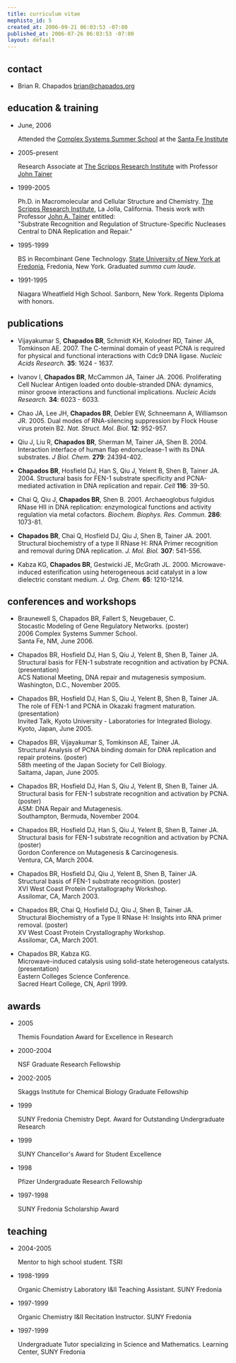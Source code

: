 ```yaml
--- 
title: curriculum vitae
mephisto_id: 5
created_at: 2006-09-21 06:03:53 -07:00
published_at: 2006-07-26 06:03:53 -07:00
layout: default
---
```

## contact ##

- Brian R. Chapados <brian@chapados.org>

## education & training ##

- June, 2006

  Attended the [Complex Systems Summer School][csss] at the [Santa Fe Institute][sfi]
  
[csss]: http://www.santafe.edu/events/workshops/index.php/CSSS_2006_Santa_Fe
[sfi]: http://www.santafe.edu
  
- 2005-present

  Research Associate at [The Scripps Research Institute][scripps] with Professor [John Tainer][jat]

[scripps]: http://www.scripps.edu/
[jat]: http://www.scripps.edu/~jat

- 1999-2005

  Ph.D. in Macromolecular and Cellular Structure and Chemistry.
  [The Scripps Research Institute][scripps], La Jolla, California.
  Thesis work with Professor [John A. Tainer][jat] entitled:  
  "Substrate Recognition and Regulation of Structure-Specific Nucleases Central to DNA Replication and Repair."

- 1995-1999

  BS in Recombinant Gene Technology.
  [State University of New York at Fredonia][fredonia], Fredonia, New York. Graduated *summa cum laude*.

[fredonia]: http://www.fredonia.edu

- 1991-1995

  Niagara Wheatfield High School. Sanborn, New York. Regents Diploma with honors.

## publications ##

- Vijayakumar S, **Chapados BR**, Schmidt KH, Kolodner RD, Tainer JA, Tomkinson AE. 2007.
  The C-terminal domain of yeast PCNA is required for physical and functional interactions with Cdc9 DNA ligase.
  _Nucleic Acids Research._ __35__: 1624 - 1637.

- Ivanov I, **Chapados BR**, McCammon JA, Tainer JA. 2006.
  Proliferating Cell Nuclear Antigen loaded onto double-stranded DNA: dynamics, minor groove interactions and functional implications.
  _Nucleic Acids Research._ __34__: 6023 - 6033.

- Chao JA, Lee JH, **Chapados BR**, Debler EW, Schneemann A, Williamson JR. 2005.
  Dual modes of RNA-silencing suppression by Flock House virus protein B2.
  _Nat. Struct. Mol. Biol._ __12__: 952-957.

- Qiu J, Liu R, **Chapados BR**, Sherman M, Tainer JA, Shen B. 2004.
  Interaction interface of human flap endonuclease-1 with its DNA substrates.
  _J Biol. Chem._ __279__: 24394-402.

- **Chapados BR**, Hosfield DJ, Han S, Qiu J, Yelent B, Shen B, Tainer JA. 2004.
  Structural basis for FEN-1 substrate specificity and PCNA-mediated activation in DNA replication and repair.
  _Cell_ __116__: 39-50.

- Chai Q, Qiu J, **Chapados BR**, Shen B. 2001.
  Archaeoglobus fulgidus RNase HII in DNA replication: enzymological functions and activity regulation via metal cofactors.
  _Biochem. Biophys. Res. Commun._ __286__: 1073-81.

- **Chapados BR**, Chai Q, Hosfield DJ, Qiu J, Shen B, Tainer JA. 2001.
  Structural biochemistry of a type II RNase H: RNA Primer recognition and removal during DNA replication.
  _J. Mol. Biol._ __307__: 541-556.

- Kabza KG, **Chapados BR**, Gestwicki JE, McGrath JL. 2000.
  Microwave-induced esterification using heterogeneous acid catalyst in a low dielectric constant medium.
  _J. Org. Chem._ __65__: 1210-1214.
  
## conferences and workshops ##

- Braunewell S, Chapados BR, Fallert S, Neugebauer, C.  
  Stocastic Modeling of Gene Regulatory Networks. (poster)  
  2006 Complex Systems Summer School.  
  Santa Fe, NM, June 2006.

- Chapados BR, Hosfield DJ, Han S, Qiu J, Yelent B, Shen B, Tainer JA.  
  Structural basis for FEN-1 substrate recognition and activation by PCNA. (presentation)  
  ACS National Meeting, DNA repair and mutagenesis symposium.  
  Washington, D.C., November 2005.

- Chapados BR, Hosfield DJ, Han S, Qiu J, Yelent B, Shen B, Tainer JA.  
  The role of FEN-1 and PCNA in Okazaki fragment maturation. (presentation)  
  Invited Talk, Kyoto University - Laboratories for Integrated Biology.  
  Kyoto, Japan, June 2005.

- Chapados BR, Vijayakumar S, Tomkinson AE, Tainer JA.  
  Structural Analysis of PCNA binding domain for DNA replication and repair proteins. (poster)  
  58th meeting of the Japan Society for Cell Biology.  
  Saitama, Japan, June 2005.

- Chapados BR, Hosfield DJ, Han S, Qiu J, Yelent B, Shen B, Tainer JA.  
  Structural basis for FEN-1 substrate recognition and activation by PCNA. (poster)  
  ASM: DNA Repair and Mutagenesis.  
  Southampton, Bermuda, November 2004.

- Chapados BR, Hosfield DJ, Han S, Qiu J, Yelent B, Shen B, Tainer JA.  
  Structural basis for FEN-1 substrate recognition and activation by PCNA. (poster)  
  Gordon Conference on Mutagenesis & Carcinogenesis.  
  Ventura, CA, March 2004.

- Chapados BR, Hosfield DJ, Qiu J, Yelent B, Shen B, Tainer JA.  
  Structural basis of FEN-1 substrate recognition. (poster)  
  XVI West Coast Protein Crystallography Workshop.  
  Assilomar, CA, March 2003.

- Chapados BR, Chai Q, Hosfield DJ, Qiu J, Shen B, Tainer JA.  
  Structural Biochemistry of a Type II RNase H: Insights into RNA primer  removal. (poster)  
  XV West Coast Protein Crystallography Workshop.  
  Assilomar, CA, March 2001.

- Chapados BR, Kabza KG.  
  Microwave-induced catalysis using solid-state heterogeneous catalysts. (presentation)  
  Eastern Colleges Science Conference.  
  Sacred Heart College, CN, April 1999.  

## awards ##

- 2005
  
  Themis Foundation Award for Excellence in Research

- 2000-2004
  
  NSF Graduate Research Fellowship

- 2002-2005
  
  Skaggs Institute for Chemical Biology Graduate Fellowship

- 1999
  
  SUNY Fredonia Chemistry Dept. Award for Outstanding Undergraduate Research

- 1999
  
  SUNY Chancellor's Award for Student Excellence

- 1998
  
  Pfizer Undergraduate Research Fellowship

- 1997-1998
  
  SUNY Fredonia Scholarship Award

## teaching ##

- 2004-2005
  
  Mentor to high school student. TSRI

- 1998-1999

  Organic Chemistry Laboratory I&II Teaching Assistant. SUNY Fredonia

- 1997-1999

  Organic Chemistry I&II Recitation Instructor. SUNY Fredonia

- 1997-1999

  Undergraduate Tutor specializing in Science and Mathematics. Learning Center, SUNY Fredonia
